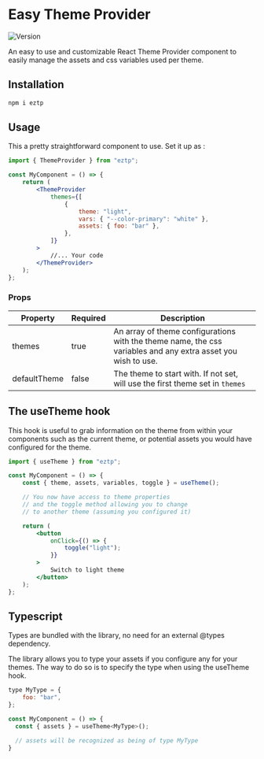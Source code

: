 # Easy Theme Provider

![Version](https://img.shields.io/npm/v/eztp)

An easy to use and customizable React Theme Provider component to easily manage the assets and css variables used per theme.

## Installation

```bash
npm i eztp
```

## Usage

This a pretty straightforward component to use. Set it up as :

```jsx
import { ThemeProvider } from "eztp";

const MyComponent = () => {
	return (
		<ThemeProvider
			themes={[
				{
					theme: "light",
					vars: { "--color-primary": "white" },
					assets: { foo: "bar" },
				},
			]}
		>
			//... Your code
		</ThemeProvider>
	);
};
```

### Props

| Property | Required | Description |
| --- | --- | --- |
| themes | true | An array of theme configurations with the theme name, the css variables and any extra asset you wish to use. |
| defaultTheme | false | The theme to start with. If not set, will use the first theme set in `themes` |

## The useTheme hook

This hook is useful to grab information on the theme from within your components such as the current theme, or potential assets you would have configured for the theme.

```jsx
import { useTheme } from "eztp";

const MyComponent = () => {
	const { theme, assets, variables, toggle } = useTheme();

	// You now have access to theme properties
	// and the toggle method allowing you to change
	// to another theme (assuming you configured it)

	return (
		<button
			onClick={() => {
				toggle("light");
			}}
		>
			Switch to light theme
		</button>
	);
};
```

## Typescript

Types are bundled with the library, no need for an external @types dependency.

The library allows you to type your assets if you configure any for your themes. The way to do so is to specify the type when using the useTheme hook.

```jsx
type MyType = {
	foo: "bar",
};

const MyComponent = () => {
  const { assets } = useTheme<MyType>();

  // assets will be recognized as being of type MyType
}
```
